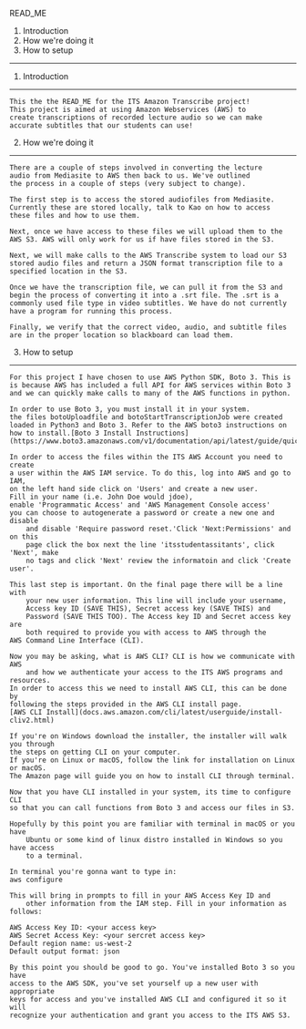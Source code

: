READ_ME 

1) Introduction
2) How we're doing it
3) How to setup 

_______________________________________________________________________________
1) Introduction
_______________________________________________________________________________
	This the the READ_ME for the ITS Amazon Transcribe project!
	This project is aimed at using Amazon Webservices (AWS) to 
	create transcriptions of recorded lecture audio so we can make
	accurate subtitles that our students can use!

2) How we're doing it
_______________________________________________________________________________
	There are a couple of steps involved in converting the lecture
	audio from Mediasite to AWS then back to us. We've outlined
	the process in a couple of steps (very subject to change).
	
	The first step is to access the stored audiofiles from Mediasite.
	Currently these are stored locally, talk to Kao on how to access
	these files and how to use them.

	Next, once we have access to these files we will upload them to the
	AWS S3. AWS will only work for us if have files stored in the S3.
	
	Next, we will make calls to the AWS Transcribe system to load our S3
	stored audio files and return a JSON format transcription file to a
	specified location in the S3.

	Once we have the transcription file, we can pull it from the S3 and 
	begin the process of converting it into a .srt file. The .srt is a
	commonly used file type in video subtitles. We have do not currently
	have a program for running this process.

	Finally, we verify that the correct video, audio, and subtitle files
	are in the proper location so blackboard can load them.

3) How to setup
_______________________________________________________________________________
	For this project I have chosen to use AWS Python SDK, Boto 3. This is
	is because AWS has included a full API for AWS services within Boto 3
	and we can quickly make calls to many of the AWS functions in python.

	In order to use Boto 3, you must install it in your system.
	the files botoUploadfile and botoStartTranscriptionJob were created 
	loaded in Python3 and Boto 3. Refer to the AWS boto3 instructions on
	how to install.[Boto 3 Install Instructions](https://www.boto3.amazonaws.com/v1/documentation/api/latest/guide/quickstart.html)
	
	In order to access the files within the ITS AWS Account you need to create
	a user within the AWS IAM service. To do this, log into AWS and go to IAM,
	on the left hand side click on 'Users' and create a new user. 
	Fill in your name (i.e. John Doe would jdoe), 
	enable 'Programmatic Access' and 'AWS Management Console access' 
	you can choose to autogenerate a password or create a new one and disable
       	and disable 'Require password reset.'Click 'Next:Permissions' and on this
       	page click the box next the line 'itsstudentassitants', click 'Next', make
       	no tags and click 'Next' review the informatoin and click 'Create user'. 
	
	This last step is important. On the final page there will be a line with
       	your new user information. This line will include your username,
       	Access key ID (SAVE THIS), Secret access key (SAVE THIS) and
       	Password (SAVE THIS TOO). The Access key ID and Secret access key are
       	both required to provide you with access to AWS through the 
	AWS Command Line Interface (CLI).

	Now you may be asking, what is AWS CLI? CLI is how we communicate with AWS
       	and how we authenticate your access to the ITS AWS programs and resources.
	In order to access this we need to install AWS CLI, this can be done by 
	following the steps provided in the AWS CLI install page.
	[AWS CLI Install](docs.aws.amazon.com/cli/latest/userguide/install-cliv2.html)

	If you're on Windows download the installer, the installer will walk you through
	the steps on getting CLI on your computer.
	If you're on Linux or macOS, follow the link for installation on Linux or macOS.
	The Amazon page will guide you on how to install CLI through terminal. 	

	Now that you have CLI installed in your system, its time to configure CLI
	so that you can call functions from Boto 3 and access our files in S3. 

	Hopefully by this point you are familiar with terminal in macOS or you have
       	Ubuntu or some kind of linux distro installed in Windows so you have access
       	to a terminal.
	
	In terminal you're gonna want to type in:
	aws configure

	This will bring in prompts to fill in your AWS Access Key ID and
       	other information from the IAM step. Fill in your information as follows:

	AWS Access Key ID: <your access key>
	AWS Secret Access Key: <your sercret access key>
	Default region name: us-west-2
	Default output format: json

	By this point you should be good to go. You've installed Boto 3 so you have
	access to the AWS SDK, you've set yourself up a new user with appropriate
	keys for access and you've installed AWS CLI and configured it so it will
	recognize your authentication and grant you access to the ITS AWS S3.


